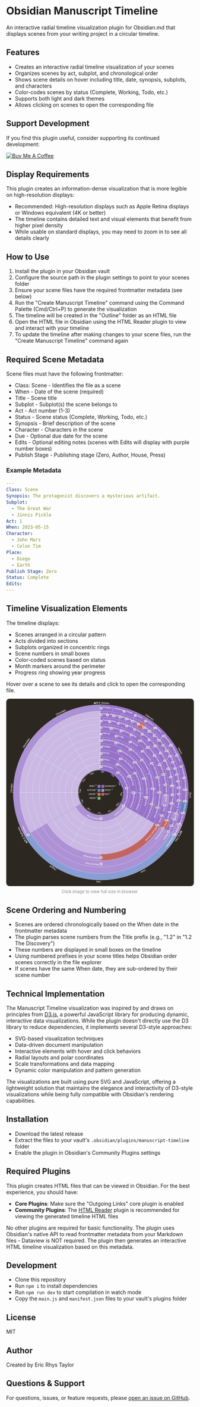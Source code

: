 # Obsidian Manuscript Timeline

An interactive radial timeline visualization plugin for Obsidian.md that displays scenes from your writing project in a circular timeline.

## Features

- Creates an interactive radial timeline visualization of your scenes
- Organizes scenes by act, subplot, and chronological order
- Shows scene details on hover including title, date, synopsis, subplots, and characters
- Color-codes scenes by status (Complete, Working, Todo, etc.)
- Supports both light and dark themes
- Allows clicking on scenes to open the corresponding file

## Support Development

If you find this plugin useful, consider supporting its continued development:

<a href="https://www.buymeacoffee.com/ericrhystaylor" target="_blank"><img src="https://cdn.buymeacoffee.com/buttons/v2/default-blue.png" alt="Buy Me A Coffee" style="height: 60px !important;width: 217px !important;" ></a>

## Display Requirements

This plugin creates an information-dense visualization that is more legible on high-resolution displays:
- Recommended: High-resolution displays such as Apple Retina displays or Windows equivalent (4K or better)
- The timeline contains detailed text and visual elements that benefit from higher pixel density
- While usable on standard displays, you may need to zoom in to see all details clearly

## How to Use

1. Install the plugin in your Obsidian vault
2. Configure the source path in the plugin settings to point to your scenes folder
3. Ensure your scene files have the required frontmatter metadata (see below)
4. Run the "Create Manuscript Timeline" command using the Command Palette (Cmd/Ctrl+P) to generate the visualization
5. The timeline will be created in the "Outline" folder as an HTML file
6. Open the HTML file in Obsidian using the HTML Reader plugin to view and interact with your timeline
7. To update the timeline after making changes to your scene files, run the "Create Manuscript Timeline" command again

## Required Scene Metadata

Scene files must have the following frontmatter:
- Class: Scene - Identifies the file as a scene
- When - Date of the scene (required)
- Title - Scene title
- Subplot - Subplot(s) the scene belongs to
- Act - Act number (1-3)
- Status - Scene status (Complete, Working, Todo, etc.)
- Synopsis - Brief description of the scene
- Character - Characters in the scene
- Due - Optional due date for the scene
- Edits - Optional editing notes (scenes with Edits will display with purple number boxes)
- Publish Stage - Publishing stage (Zero, Author, House, Press)

### Example Metadata

```yaml
---
Class: Scene
Synopsis: The protagonist discovers a mysterious artifact.
Subplot:
  - The Great War
  - Jinnis Pickle
Act: 1
When: 2023-05-15
Character:
  - John Mars
  - Celon Tim
Place:
  - Diego
  - Earth
Publish Stage: Zero
Status: Complete
Edits:
---
```

## Timeline Visualization Elements

The timeline displays:
- Scenes arranged in a circular pattern
- Acts divided into sections
- Subplots organized in concentric rings
- Scene numbers in small boxes
- Color-coded scenes based on status
- Month markers around the perimeter
- Progress ring showing year progress

Hover over a scene to see its details and click to open the corresponding file.

<a href="https://raw.githubusercontent.com/ericrhystaylor/obsidian-manuscript-timeline/master/screenshot.png" target="_blank" rel="noopener" style="display: inline-block; cursor: pointer;">
  <img src="https://raw.githubusercontent.com/ericrhystaylor/obsidian-manuscript-timeline/master/screenshot.png" alt="Example Timeline Screenshot" style="max-width: 100%; border-radius: 8px; border: 1px solid #444;" />
</a>
<div style="text-align: center; font-size: 0.8em; margin-top: 5px; color: #888;">
  Click image to view full size in browser
</div>

## Scene Ordering and Numbering

- Scenes are ordered chronologically based on the When date in the frontmatter metadata
- The plugin parses scene numbers from the Title prefix (e.g., "1.2" in "1.2 The Discovery")
- These numbers are displayed in small boxes on the timeline
- Using numbered prefixes in your scene titles helps Obsidian order scenes correctly in the file explorer
- If scenes have the same When date, they are sub-ordered by their scene number

## Technical Implementation

The Manuscript Timeline visualization was inspired by and draws on principles from [D3.js](https://d3js.org), a powerful JavaScript library for producing dynamic, interactive data visualizations. While the plugin doesn't directly use the D3 library to reduce dependencies, it implements several D3-style approaches:

- SVG-based visualization techniques
- Data-driven document manipulation
- Interactive elements with hover and click behaviors
- Radial layouts and polar coordinates
- Scale transformations and data mapping
- Dynamic color manipulation and pattern generation

The visualizations are built using pure SVG and JavaScript, offering a lightweight solution that maintains the elegance and interactivity of D3-style visualizations while being fully compatible with Obsidian's rendering capabilities.

## Installation

- Download the latest release
- Extract the files to your vault's `.obsidian/plugins/manuscript-timeline` folder
- Enable the plugin in Obsidian's Community Plugins settings

## Required Plugins

This plugin creates HTML files that can be viewed in Obsidian. For the best experience, you should have:

- **Core Plugins**: Make sure the "Outgoing Links" core plugin is enabled
- **Community Plugins**: The [HTML Reader](https://github.com/nuthrash/obsidian-html-plugin) plugin is recommended for viewing the generated timeline HTML files

No other plugins are required for basic functionality. The plugin uses Obsidian's native API to read frontmatter metadata from your Markdown files - Dataview is NOT required. The plugin then generates an interactive HTML timeline visualization based on this metadata.

## Development

- Clone this repository
- Run `npm i` to install dependencies
- Run `npm run dev` to start compilation in watch mode
- Copy the `main.js` and `manifest.json` files to your vault's plugins folder

## License

MIT

## Author

Created by Eric Rhys Taylor

## Questions & Support

For questions, issues, or feature requests, please [open an issue on GitHub](https://github.com/EricRhysTaylor/Obsidian-Manuscript-Timeline/issues).